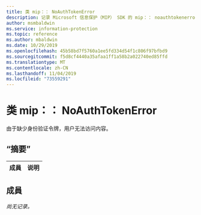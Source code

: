 ```yaml
---
title: 类 mip：： NoAuthTokenError
description: 记录 Microsoft 信息保护（MIP） SDK 的 mip：： noauthtokenerror 类。
author: msmbaldwin
ms.service: information-protection
ms.topic: reference
ms.author: mbaldwin
ms.date: 10/29/2019
ms.openlocfilehash: 45b58bd7f5760a1ee5fd334d54f1c806f97bfbd9
ms.sourcegitcommit: f5d8cf4440a35afaa1ff1a58b2a022740ed85ffd
ms.translationtype: MT
ms.contentlocale: zh-CN
ms.lasthandoff: 11/04/2019
ms.locfileid: "73559291"
---
```

# <a name="class-mipnoauthtokenerror"></a>类 mip：： NoAuthTokenError 
由于缺少身份验证令牌，用户无法访问内容。
  
## <a name="summary"></a>“摘要”
 成員                        | 说明                                
--------------------------------|---------------------------------------------
  
## <a name="members"></a>成員
_尚无记录。_
